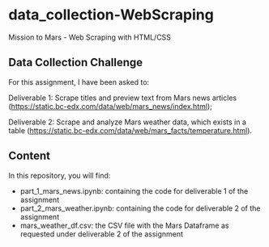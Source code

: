 # data_collection-WebScraping
Mission to Mars - Web Scraping with HTML/CSS



## **Data Collection Challenge**

For this assignment, I have been asked to:

Deliverable 1: Scrape titles and preview text from Mars news articles (https://static.bc-edx.com/data/web/mars_news/index.html);

Deliverable 2: Scrape and analyze Mars weather data, which exists in a table (https://static.bc-edx.com/data/web/mars_facts/temperature.html).



## **Content**


In this repository, you will find:

- part_1_mars_news.ipynb: containing the code for deliverable 1 of the assignment
- part_2_mars_weather.ipynb: containing the code for deliverable 2 of the assignment
- mars_weather_df.csv: the CSV file with the Mars Dataframe as requested under deliverable 2 of the assignment


